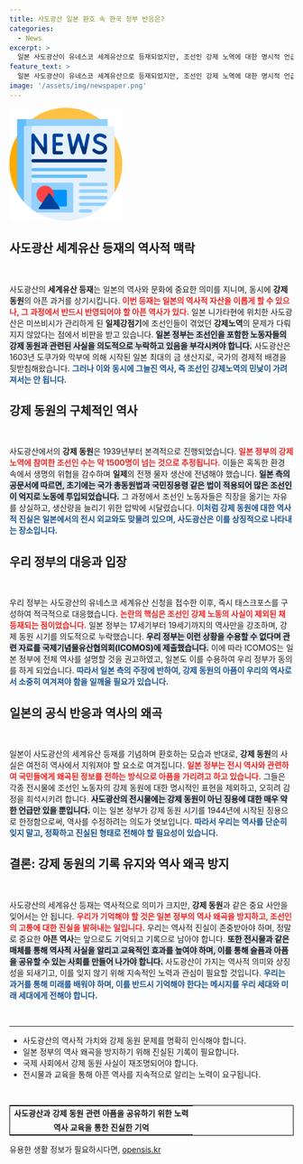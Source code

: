 ```yaml
---
title: 사도광산 일본 환호 속 한국 정부 반응은?
categories:
  - News
excerpt: >
  일본 사도광산이 유네스코 세계유산으로 등재되었지만, 조선인 강제 노역에 대한 명시적 언급은 빠졌다. 우리 정부는 전체 역사 반영을 주장하며 동의했으나, 일본의 역사 왜곡 우려가 커지고 있다. 클릭하여 자세한 내용을 확인하세요!
feature_text: >
  일본 사도광산이 유네스코 세계유산으로 등재되었지만, 조선인 강제 노역에 대한 명시적 언급은 빠졌다. 우리 정부는 전체 역사 반영을 주장하며 동의했으나, 일본의 역사 왜곡 우려가 커지고 있다. 클릭하여 자세한 내용을 확인하세요!
image: '/assets/img/newspaper.png'
---
```


<p><img src="/assets/img/newspaper.png" alt="kimp 속보" /></p>

<h2 data-ke-size="size26">사도광산 세계유산 등재의 역사적 맥락</h2>

<p data-ke-size="size16">&nbsp;</p>

<p>사도광산의 <b>세계유산 등재</b>는 일본의 역사와 문화에 중요한 의미를 지니며, 동시에 <b>강제 동원</b>의 아픈 과거를 상기시킵니다. <b><span style="color: #ee2323;">이번 등재는 일본의 역사적 자산을 이롭게 할 수 있으나, 그 과정에서 반드시 반영되어야 할 아픈 역사가 있다.</span></b> 일본 니가타현에 위치한 사도광산은 미쓰비시가 관리하게 된 <b>일제강점기</b>에 조선인들이 겪었던 <b>강제노역</b>의 문제가 다뤄지지 않았다는 점에서 비판을 받고 있습니다. <b><span style="background-color: #21538527;">일본 정부는 조선인을 포함한 노동자들의 강제 동원과 관련된 사실을 의도적으로 누락하고 있음을 부각시켜야 합니다.</span></b> 사도광산은 1603년 도쿠가와 막부에 의해 시작된 일본 최대의 금 생산지로, 국가의 경제적 배경을 뒷받침해왔습니다. <b><span style="color: #1a5490;">그러나 이와 동시에 그늘진 역사, 즉 조선인 강제노역의 민낯이 가려져서는 안 됩니다.</span></b></p>

<h2 data-ke-size="size26">강제 동원의 구체적인 역사</h2>

<p data-ke-size="size16">&nbsp;</p>

<p>사도광산에서의 <b>강제 동원</b>은 1939년부터 본격적으로 진행되었습니다. <b><span style="color: #ee2323;">일본 정부의 강제 노역에 참여한 조선인 수는 약 1500명이 넘는 것으로 추정됩니다.</span></b> 이들은 혹독한 환경 속에서 생명의 위협을 감수하며 <b>일제</b>의 전쟁 물자 생산에 전념해야 했습니다. <b><span style="background-color: #21538527;">일본 측의 공문서에 따르면, 초기에는 국가 총동원법과 국민징용령 같은 법이 적용되어 많은 조선인이 억지로 노동에 투입되었습니다.</span></b> 그 과정에서 조선인 노동자들은 직장을 옮기는 자유를 상실하고, 생산량을 늘리기 위한 압박에 시달렸습니다. <b><span style="color: #1a5490;">이처럼 강제 동원에 대한 역사적 진실은 일본에서의 전시 외교와도 맞물려 있으며, 사도광산은 이를 상징적으로 나타내는 장소입니다.</span></b></p>

<h2 data-ke-size="size26">우리 정부의 대응과 입장</h2>

<p data-ke-size="size16">&nbsp;</p>

<p>우리 정부는 사도광산의 유네스코 세계유산 신청을 접수한 이후, 즉시 태스크포스를 구성하여 적극적으로 대응했습니다. <b><span style="color: #ee2323;">논란의 핵심은 조선인 강제 노동의 사실이 제외된 채 등재되는 점이었습니다.</span></b> 일본 정부는 17세기부터 19세기까지의 역사만을 강조하며, 강제 동원 시기를 의도적으로 누락했습니다. <b><span style="background-color: #21538527;">우리 정부는 이런 상황을 수용할 수 없다며 관련 자료를 국제기념물유산협의회(ICOMOS)에 제출했습니다.</span></b> 이에 따라 ICOMOS는 일본 정부에 전체 역사를 설명할 것을 권고하였고, 일본도 이를 수용하여 우리 정부가 동의를 하게 되었습니다. <b><span style="color: #1a5490;">따라서 일본 측의 주장에 반하여, 강제 동원의 아픔이 우리의 역사로서 소중히 여겨져야 함을 일깨울 필요가 있습니다.</span></b></p>

<h2 data-ke-size="size26">일본의 공식 반응과 역사의 왜곡</h2>

<p data-ke-size="size16">&nbsp;</p>

<p>일본이 사도광산의 세계유산 등재를 기념하며 환호하는 모습과 반대로, <b>강제 동원</b>의 사실은 여전히 역사에서 지워져야 할 요소로 여겨집니다. <b><span style="color: #ee2323;">일본 정부는 전시 역사와 관련하여 국민들에게 왜곡된 정보를 전하는 방식으로 아픔을 가리려고 하고 있습니다.</span></b> 그들은 각종 전시물에 조선인 노동자의 강제 동원에 대한 명시적인 표현을 제외하고, 오히려 감정을 희석시키려 합니다. <b><span style="background-color: #21538527;">사도광산의 전시물에는 강제 동원이 아닌 징용에 대한 매우 약한 언급만 있을 뿐입니다.</span></b> 이는 일본 정부가 강제 동원 시기를 1944년에 시작된 징용으로 한정함으로써, 역사를 수정하려는 의도가 엿보입니다. <b><span style="color: #1a5490;">따라서 우리는 역사를 단순히 잊지 말고, 정확하고 진실된 형태로 전해야 할 필요성이 있습니다.</span></b></p>

<h2 data-ke-size="size26">결론: 강제 동원의 기록 유지와 역사 왜곡 방지</h2>

<p data-ke-size="size16">&nbsp;</p>

<p>사도광산의 세계유산 등재는 역사적으로 의미가 크지만, <b>강제 동원</b>과 같은 중요 사안을 잊어서는 안 됩니다. <b><span style="color: #ee2323;">우리가 기억해야 할 것은 일본 정부의 역사 왜곡을 방지하고, 조선인의 고통에 대한 진실을 밝혀내는 일입니다.</span></b> 우리는 역사적 진실이 존중받아야 하며, 정말로 중요한 <b>아픈 역사</b>는 앞으로도 기억되고 기록으로 남아야 합니다. <b><span style="background-color: #21538527;">또한 전시물과 같은 매체를 통해 역사적 사실을 알리고 교육적인 효과를 높여야 하며, 이를 통해 슬픔과 아픔을 공유할 수 있는 사회를 만들어 나가야 합니다.</span></b> 사도광산이 가지는 역사적 의미와 상징성을 되새기고, 이를 잊지 않기 위해 지속적인 노력과 관심이 필요할 것입니다. <b><span style="color: #1a5490;">우리는 과거를 통해 미래를 배워야 하며, 이를 반드시 기억해야 한다는 메시지를 우리 세대와 미래 세대에게 전해야 합니다.</span></b></p>

<p data-ke-size="size16">&nbsp;</p>

<hr />

<ul>
<li>사도광산의 역사적 가치와 강제 동원 문제를 명확히 인식해야 합니다.</li>
<li>일본 정부의 역사 왜곡을 방지하기 위해 진실된 기록이 필요합니다.</li>
<li>국제 사회에서 강제 동원 사실이 재조명되어야 합니다.</li>
<li>전시물과 교육을 통해 아픈 역사를 지속적으로 알리는 노력이 요구됩니다.</li>
</ul>

<p data-ke-size="size16">&nbsp;</p>

<table style="width: 100%; border: 1px solid #000;">
<tr>
<td style="text-align: center; height: 17px;"><b>사도광산과 강제 동원 관련 아픔을 공유하기 위한 노력</b></td>
</tr>
<tr>
<td style="text-align: center; height: 17px;"><b>역사 교육을 통한 진실한 기억</b></td>
</tr>
</table>
유용한 생활 정보가 필요하시다면, <a href="https://opensis.kr" rel="dofollow">opensis.kr</a>


